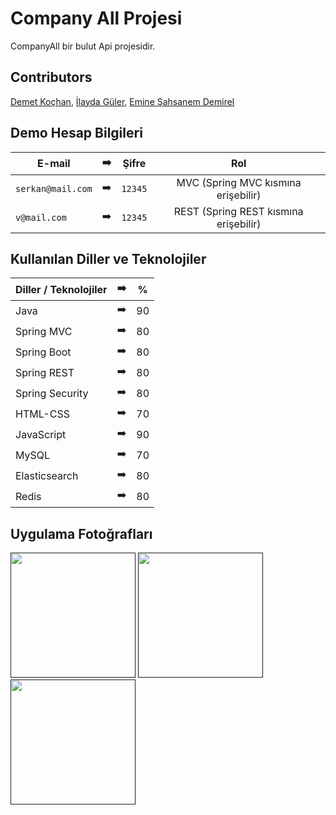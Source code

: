 # Company All Projesi
CompanyAll bir bulut Api projesidir. 

## Contributors
<a href="https://github.com/demetkochan" target="_blank">Demet Koçhan</a>, <a href="https://github.com/ilaydaguler" target="_blank">İlayda Güler</a>, <a href="https://github.com/Sahsanem" target="_blank">Emine Şahsanem Demirel</a>

## Demo Hesap Bilgileri

| E-mail | :arrow_right: | Şifre | Rol |
| ------------- |:-------------:|:-------------:|:-------------:|
| ```serkan@mail.com```| :arrow_right: | ```12345``` | MVC (Spring MVC kısmına erişebilir) |
| ```v@mail.com```| :arrow_right: | ```12345``` | REST (Spring REST kısmına erişebilir)|

## Kullanılan Diller ve Teknolojiler

| Diller / Teknolojiler | :arrow_right: | % |
| ------------- |:-------------:|:-------------:|
| Java | :arrow_right: | 90 |
| Spring MVC | :arrow_right: | 80 |
| Spring Boot | :arrow_right: | 80 |
| Spring REST | :arrow_right: | 80 |
| Spring Security | :arrow_right: | 80 |
| HTML-CSS | :arrow_right: | 70 |
| JavaScript | :arrow_right: | 90 |
| MySQL| :arrow_right: | 70 |
| Elasticsearch | :arrow_right: | 80 |
| Redis | :arrow_right: | 80 |

## Uygulama Fotoğrafları

<p>
<a href="" target="_blank">
<img src="" width="200" style="max-width:100%;"></a>
  
<a href="" target="_blank">
<img src="" width="200" style="max-width:100%;"></a>
  
<a href="" target="_blank">
<img src="" style="max-width:100%;"></a>                         
  
<a href="" target="_blank">
<img src="" width="200" style="max-width:100%;"></a>


</p>
